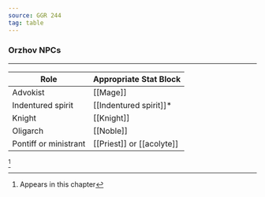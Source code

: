 ```yaml
---
source: GGR 244
tag: table
---
```


### Orzhov NPCs
---
|Role|Appropriate Stat Block|
|--------|--------|
|Advokist|[[Mage]]|
|Indentured spirit|[[Indentured spirit]]* |
|Knight|[[Knight]]|
|Oligarch|[[Noble]]|
|Pontiff or ministrant|[[Priest]] or [[acolyte]]|
[^1] 

[^1]: Appears in this chapter
